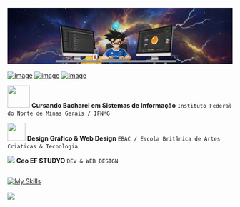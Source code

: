 <p align="center">
<img src="https://github.com/erikfiliper/erikfiliper/blob/main/images/Banner%20para%20github.png?raw=true" alt="Banner do Perfil">
</p>


[![image](https://img.shields.io/badge/Instagram-BF31A2?style=for-the-badge&logo=instagram&logoColor=white)](https://www.instagram.com/erikfiliper/) [![image](https://img.shields.io/badge/Facebook-1877F2?style=for-the-badge&logo=facebook&logoColor=white)](https://www.facebook.com/erik.wendel.rp/) [![image](https://img.shields.io/badge/LinkedIn-1E8293?style=for-the-badge&logo=linkedin&logoColor=white)](https://www.linkedin.com/in/erik-filipe-201a38194/)



[<img src="https://osman144.github.io/DragonBall-Z-game/assets/images/goku.gif" width="50" height="50">](#) **Cursando Bacharel em Sistemas de Informação** ` Instituto Federal do Norte de Minas Gerais / IFNMG ` <br />

[<img src="https://osman144.github.io/DragonBall-Z-game/assets/images/vegeta.gif" width="40" height="40">](#) **Design Gráfico & Web Design** ` EBAC / Escola Britânica de Artes Criaticas & Tecnologia ` <br />

[<img src="https://osman144.github.io/DragonBall-Z-game/assets/images/piccolo.gif" height="30">](#) **Ceo EF STUDYO** ` DEV & WEB DESIGN `


##

[![My Skills](https://skillicons.dev/icons?i=devto,linux,py,c,js,fastapi,php,mysql,bash,vscode,aws,rabbitmq,nginx,docker,git&theme=light)](#)







<a href="#"><img src="https://wallpapers-clan.com/desktop-wallpapers/dragon-ball-goku-sparks-gif/" align="center"></a>
